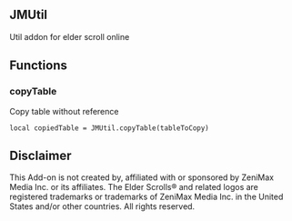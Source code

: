 ## JMUtil

Util addon for elder scroll online

## Functions

### copyTable

Copy table without reference

```
local copiedTable = JMUtil.copyTable(tableToCopy)
```

## Disclaimer

This Add-on is not created by, affiliated with or sponsored by ZeniMax Media Inc. or its affiliates. The Elder Scrolls® and related logos are registered trademarks or trademarks of ZeniMax Media Inc. in the United States and/or other countries. All rights reserved.
